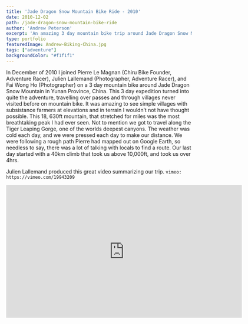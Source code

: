 ```yaml
---
title: 'Jade Dragon Snow Mountain Bike Ride - 2010'
date: 2010-12-02
path: /jade-dragon-snow-mountain-bike-ride
author: 'Andrew Peterson'
excerpt: 'An amazing 3 day mountain bike trip around Jade Dragon Snow Mountain in Yunan Province, China.'
type: portfolio
featuredImage: Andrew-Biking-China.jpg
tags: ["adventure"]
backgroundColor: "#f1f1f1"
---
```

In December of 2010 I joined Pierre Le Magnan (Chiru Bike Founder, Adventure Racer), Julien Lallemand (Photographer, Adventure Racer), and Fai Wong Ho (Photographer) on a 3 day mountain bike around Jade Dragon Snow Mountain in Yunan Province, China. This 3 day expedition turned into quite the adventure, travelling over passes and through villages never visited before on mountain bike. It was amazing to see simple villages with subsistance farmers at elevations and in terrain I wouldn’t not have thought possible. This 18, 630ft mountain, that stretched for miles was the most breathtaking peak I had ever seen. Not to mention we got to travel along the Tiger Leaping Gorge, one of the worlds deepest canyons. The weather was cold each day, and we were pressed each day to make our distance. We were following a rough path Pierre had mapped out on Google Earth, so needless to say, there was a lot of talking with locals to find a route. Our last day started with a 40km climb that took us above 10,000ft, and took us over 4hrs.

Julien Lallemand produced this great video summarizing our trip. 
`vimeo: https://vimeo.com/19943209` 
<iframe allowfullscreen="" frameborder="0" height="360" mozallowfullscreen="" src="http://player.vimeo.com/video/19943209?title=0&byline=0&portrait=0&autoplay=1" webkitallowfullscreen="" width="640"></iframe>